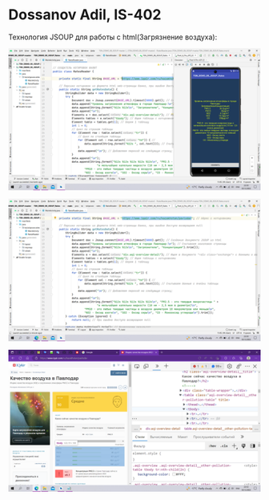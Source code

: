 # Dossanov Adil, IS-402
Технология JSOUP для работы с html(Загрязнение воздуха):

![Screenshot](screenshot.png)

![Screenshot](screenshot1.png)

![Screenshot](screenshot2.png)

